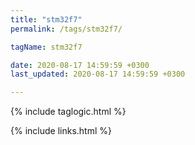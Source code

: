 ```yaml
---
title: "stm32f7"
permalink: /tags/stm32f7/

tagName: stm32f7

date: 2020-08-17 14:59:59 +0300
last_updated: 2020-08-17 14:59:59 +0300

---
```


{% include taglogic.html %}

{% include links.html %}
